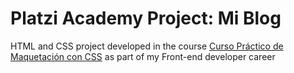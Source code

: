 # Platzi Academy Project: Mi Blog

HTML and CSS project developed in the course [Curso Práctico de Maquetación con CSS](https://platzi.com/cursos/practico-css/) as part of my Front-end developer career
